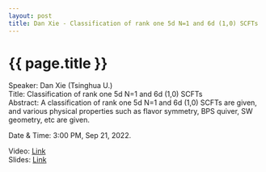 ```yaml
---
layout: post
title: Dan Xie - Classification of rank one 5d N=1 and 6d (1,0) SCFTs
---
```


{{ page.title }}
================

Speaker: Dan Xie (Tsinghua U.)  
Title: Classification of rank one 5d N=1 and 6d (1,0) SCFTs  
Abstract: A classification of rank one 5d N=1 and 6d (1,0) SCFTs are given, and various physical properties such as flavor symmetry, BPS quiver, SW geometry, etc are given.  

Date & Time: 3:00 PM, Sep 21, 2022.

Video: [Link](https://www.bilibili.com/video/BV178411h7vp/?share_source=copy_web&vd_source=2923cd18e23f9cfd0265ae363e788c67)  
Slides: [Link](http://jointhepth.github.io/files/2022-9-21-Dan-Xie.pdf)
